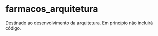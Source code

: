 # farmacos_arquitetura
Destinado ao desenvolvimento da arquitetura. Em princípio não incluirá código.
